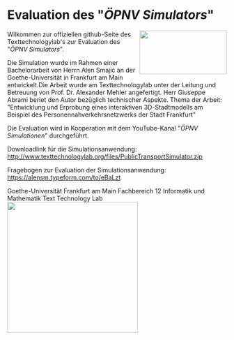 # Evaluation des "*ÖPNV Simulators*"

<img align="right" width="200" height="100" src="https://upload.wikimedia.org/wikipedia/de/f/f0/Goethe-Logo.svg">

Wilkommen zur offiziellen github-Seite des Texttechnologylab's zur Evaluation des "*ÖPNV Simulators*".

Die Simulation wurde im Rahmen einer Bachelorarbeit von Herrn Alen Smajic an der Goethe-Universität in Frankfurt am Main entwickelt.Die Arbeit wurde am Texttechnologylab unter der Leitung und Betreuung von Prof. Dr. Alexander Mehler angefertigt. Herr Giuseppe Abrami beriet den Autor bezüglich technischer Aspekte.
Thema der Arbeit: "Entwicklung und Erprobung eines interaktiven 3D-Stadtmodells am Beispiel des Personennahverkehrsnetzwerks der Stadt Frankfurt"

Die Evaluation wird in Kooperation mit dem YouTube-Kanal "*ÖPNV Simulationen*" durchgeführt.

Downloadlink für die Simulationsanwendung:
http://www.texttechnologylab.org/files/PublicTransportSimulator.zip

Fragebogen zur Evaluation der Simulationsanwendung:
https://alensm.typeform.com/to/eBaLzt

Goethe-Universität Frankfurt am Main
Fachbereich 12 Informatik und Mathematik
Text Technology Lab
<img align="left" width="300" height="300" src="https://i1.rgstatic.net/ii/lab.file/AS%3A588886124281856%401517412801505_xl">

